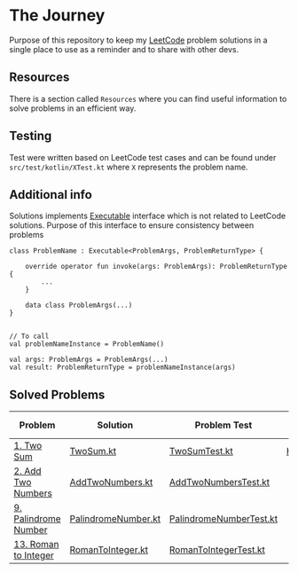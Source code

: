 # The Journey

Purpose of this repository to keep my [LeetCode](https://leetcode.com) problem solutions in a single place to use as a reminder and to share with other devs.

## Resources

There is a section called `Resources` where you can find useful information to solve problems in an efficient way.

## Testing

Test were written based on LeetCode test cases and can be found under `src/test/kotlin/XTest.kt` where `X` represents
the problem name.

## Additional info

Solutions
implements [Executable](https://github.com/mitsinsar/TheJourney/blob/master/src/main/kotlin/core/Executable.kt)
interface which is not related to LeetCode solutions. Purpose of this interface to ensure consistency between problems

```
class ProblemName : Executable<ProblemArgs, ProblemReturnType> {

    override operator fun invoke(args: ProblemArgs): ProblemReturnType {
        ...
    }

    data class ProblemArgs(...)
}


// To call
val problemNameInstance = ProblemName()

val args: ProblemArgs = ProblemArgs(...)
val result: ProblemReturnType = problemNameInstance(args)
```

## Solved Problems

| Problem                                                                  | Solution                                                                                                                 | Problem Test                                                                                                           | Related Resource                                                                       |
|--------------------------------------------------------------------------|--------------------------------------------------------------------------------------------------------------------------|------------------------------------------------------------------------------------------------------------------------|----------------------------------------------------------------------------------------|
| [1. Two Sum](https://leetcode.com/problems/two-sum/)                     | [TwoSum.kt](https://github.com/mitsinsar/TheJourney/blob/master/src/main/kotlin/solutions/TwoSum.kt)                     | [TwoSumTest.kt](https://github.com/mitsinsar/TheJourney/blob/master/src/test/kotlin/TwoSumTest.kt)                     | [HashMap.md](https://github.com/mitsinsar/TheJourney/blob/master/resources/HashMap.md) |
| [2. Add Two Numbers](https://leetcode.com/problems/add-two-numbers/)     | [AddTwoNumbers.kt](https://github.com/mitsinsar/TheJourney/blob/master/src/main/kotlin/solutions/AddTwoNumbers.kt)       | [AddTwoNumbersTest.kt](https://github.com/mitsinsar/TheJourney/blob/master/src/test/kotlin/AddTwoNumbersTest.kt)       |                                                                                        |                                                                                        ||                                                                          |                                                                                                                          |                                                                                                                        |                                                                                        |
| [9. Palindrome Number](https://leetcode.com/problems/palindrome-number/) | [PalindromeNumber.kt](https://github.com/mitsinsar/TheJourney/blob/master/src/main/kotlin/solutions/PalindromeNumber.kt) | [PalindromeNumberTest.kt](https://github.com/mitsinsar/TheJourney/blob/master/src/test/kotlin/PalindromeNumberTest.kt) |                                                                                        |
| [13. Roman to Integer](https://leetcode.com/problems/roman-to-integer/)  | [RomanToInteger.kt](https://github.com/mitsinsar/TheJourney/blob/master/src/main/kotlin/solutions/RomanToInteger.kt)     | [RomanToIntegerTest.kt](https://github.com/mitsinsar/TheJourney/blob/master/src/test/kotlin/RomanToIntegerTest.kt)     |                                                                                        |
